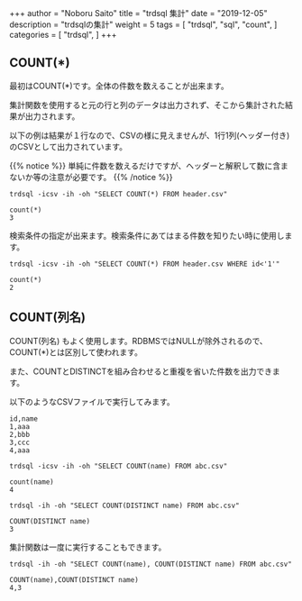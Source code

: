 +++
author = "Noboru Saito"
title = "trdsql 集計"
date = "2019-12-05"
description = "trdsqlの集計"
weight = 5
tags = [
    "trdsql",
    "sql",
    "count",
]
categories = [
    "trdsql",
]
+++

## COUNT(*)

最初はCOUNT(*)です。全体の件数を数えることが出来ます。

集計関数を使用すると元の行と列のデータは出力されず、そこから集計された結果が出力されます。

以下の例は結果が１行なので、CSVの様に見えませんが、1行1列(ヘッダー付き)のCSVとして出力されています。

{{% notice %}}
単純に件数を数えるだけですが、ヘッダーと解釈して数に含まないか等の注意が必要です。
{{% /notice %}}

```console
trdsql -icsv -ih -oh "SELECT COUNT(*) FROM header.csv"
```

```
count(*)
3
```

検索条件の指定が出来ます。検索条件にあてはまる件数を知りたい時に使用します。

```console
trdsql -icsv -ih -oh "SELECT COUNT(*) FROM header.csv WHERE id<'1'"
```

```
count(*)
2
```

## COUNT(列名)

COUNT(列名) もよく使用します。RDBMSではNULLが除外されるので、COUNT(*)とは区別して使われます。

また、COUNTとDISTINCTを組み合わせると重複を省いた件数を出力できます。

以下のようなCSVファイルで実行してみます。

```abc.csv
id,name
1,aaa
2,bbb
3,ccc
4,aaa
```

```console
trdsql -icsv -ih -oh "SELECT COUNT(name) FROM abc.csv"
```

```
count(name)
4
```

```console
trdsql -ih -oh "SELECT COUNT(DISTINCT name) FROM abc.csv"
```

```
COUNT(DISTINCT name)
3
```

集計関数は一度に実行することもできます。

```console
trdsql -ih -oh "SELECT COUNT(name), COUNT(DISTINCT name) FROM abc.csv"
```

```
COUNT(name),COUNT(DISTINCT name)
4,3
```
